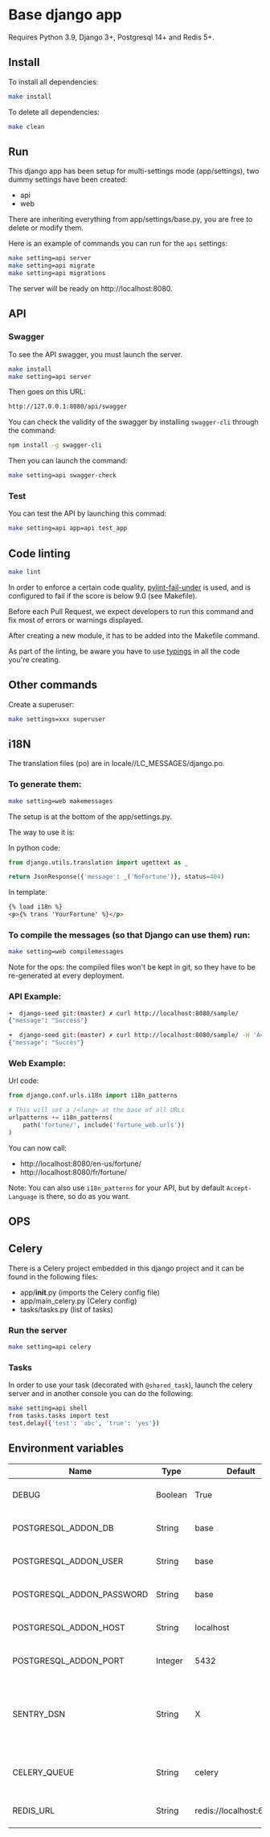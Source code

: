 # Base django app

Requires Python 3.9, Django 3+, Postgresql 14+ and Redis 5+.

## Install

To install all dependencies:

```bash
make install
```

To delete all dependencies:

```bash
make clean
```

## Run

This django app has been setup for multi-settings mode (app/settings), two dummy settings have been created:

 * api
 * web

There are inheriting everything from app/settings/base.py, you are free to delete or modify them.

Here is an example of commands you can run for the `api` settings:

```bash
make setting=api server
make setting=api migrate
make setting=api migrations
```

The server will be ready on http://localhost:8080.

## API

### Swagger

To see the API swagger, you must launch the server.

```bash
make install
make setting=api server
```

Then goes on this URL:

```bash
http://127.0.0.1:8080/api/swagger
```

You can check the validity of the swagger by installing `swagger-cli` through the command:
```bash
npm install -g swagger-cli
```
Then you can launch the command:
```bash
make setting=api swagger-check
```

### Test

You can test the API by launching this commad:

```bash
make setting=api app=api test_app
```

## Code linting

```bash
make lint
```

In order to enforce a certain code quality, [pylint-fail-under](https://pypi.org/project/pylint-fail-under/) is used, and is configured to fail if the score is below 9.0 (see Makefile).

Before each Pull Request, we expect developers to run this command and fix most of errors or warnings displayed.

After creating a new module, it has to be added into the Makefile command.

As part of the linting, be aware you have to use [typings](https://docs.python.org/3/library/typing.html) in all the code you're creating.

## Other commands

Create a superuser:

```bash
make settings=xxx superuser
```

## i18N

The translation files (po) are in locale/<lang>/LC_MESSAGES/django.po.

### To generate them:

```bash
make setting=web makemessages
```

The setup is at the bottom of the app/settings.py.

The way to use it is:

In python code:

```python
from django.utils.translation import ugettext as _

return JsonResponse({'message': _('NoFortune')}, status=404)
```

In template:

```html
{% load i18n %}
<p>{% trans 'YourFortune' %}</p>
```

### To compile the messages (so that Django can use them) run:

```bash
make setting=web compilemessages
```

Note for the ops: the compiled files won't be kept in git, so they have to be re-generated at every deployment.

### API Example:

```bash
➜  django-seed git:(master) ✗ curl http://localhost:8080/sample/
{"message": "Success"}

➜  django-seed git:(master) ✗ curl http://localhost:8080/sample/ -H 'Accept-Language: fr'
{"message": "Succès"}
```

### Web Example:

Url code:

```python
from django.conf.urls.i18n import i18n_patterns

# This will set a /<lang> at the base of all URLs
urlpatterns += i18n_patterns(
    path('fortune/', include('fortune_web.urls'))
)
```

You can now call:

 * http://localhost:8080/en-us/fortune/
 * http://localhost:8080/fr/fortune/

Note: You can also use `i18n_patterns` for your API, but by default `Accept-Language` is there, so do as you want.

## OPS

## Celery

There is a Celery project embedded in this django project and it can be found in the following files:

 * app/__init__.py (imports the Celery config file)
 * app/main_celery.py (Celery config)
 * tasks/tasks.py (list of tasks)

### Run the server

```bash
make setting=api celery
```

### Tasks

In order to use your task (decorated with `@shared_task`), launch the celery server and in another console you can do the following:

```bash
make setting=api shell
from tasks.tasks import test
test.delay({'test': 'abc', 'true': 'yes'})
```

## Environment variables

| Name                          | Type    | Default                                      | Description                                                                                      |
| ----------------------------- | ------- | -------------------------------------------- | ------------------------------------------------------------------------------------------------ |
| DEBUG                         | Boolean | True                                         | Should be False in production                                                                    |
| POSTGRESQL_ADDON_DB           | String  | base                                         | Name of the psql database                                                                        |
| POSTGRESQL_ADDON_USER         | String  | base                                         | Name of the psql user                                                                            |
| POSTGRESQL_ADDON_PASSWORD     | String  | base                                         | Password of the psql user                                                                        |
| POSTGRESQL_ADDON_HOST         | String  | localhost                                    | Domain/Ip of the psql database                                                                   |
| POSTGRESQL_ADDON_PORT         | Integer | 5432                                         | Port of the psql database                                                                        |
| SENTRY_DSN                    | String  | X                                            | Sentry's DSN (will only be enabled if the DEBUG flag is FALSE)                                   |
| CELERY_QUEUE                  | String  | celery                                       | Name of the default celery queue                                                                 |
| REDIS_URL                     | String  | redis://localhost:6379/0                     | Redis URL used by Celery                                                                         |
